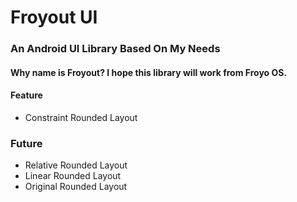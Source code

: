 # Froyout UI

### An Android UI Library Based On My Needs
#### Why name is Froyout? I hope this library will work from Froyo OS.


#### Feature
- Constraint Rounded Layout 

### Future
- Relative Rounded Layout 
- Linear Rounded Layout 
- Original Rounded Layout 
